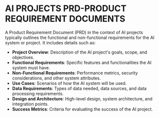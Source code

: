 # AI PROJECTS PRD-PRODUCT REQUIREMENT DOCUMENTS
A Product Requirement Document (PRD) in the context of AI projects typically outlines the functional and non-functional requirements for the AI system or project. It includes details such as:

- **Project Overview**: Description of the AI project's goals, scope, and objectives.
- **Functional Requirements**: Specific features and functionalities the AI system must have.
- **Non-Functional Requirements**: Performance metrics, security considerations, and other system attributes.
- **Use Cases**: Scenarios of how the AI system will be used.
- **Data Requirements**: Types of data needed, data sources, and data processing requirements.
- **Design and Architecture**: High-level design, system architecture, and integration points.
- **Success Metrics**: Criteria for evaluating the success of the AI project.
